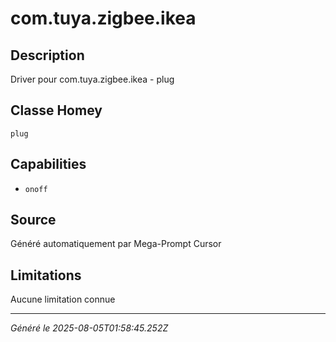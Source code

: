 # com.tuya.zigbee.ikea

## Description
Driver pour com.tuya.zigbee.ikea - plug

## Classe Homey
`plug`

## Capabilities
- `onoff`

## Source
Généré automatiquement par Mega-Prompt Cursor

## Limitations
Aucune limitation connue

---
*Généré le 2025-08-05T01:58:45.252Z*
